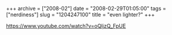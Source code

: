 +++
archive = ["2008-02"]
date = "2008-02-29T01:05:00"
tags = ["nerdiness"]
slug = "1204247100"
title = "even lighter?"
+++

https://www.youtube.com/watch?v=oQljzQ_FpUE

